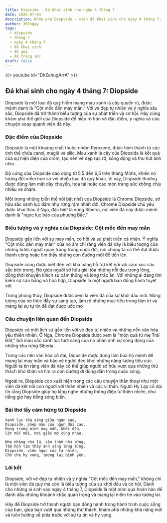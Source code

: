 ```yaml
---
title: Diopside - Đá khai sinh cho ngày 4 tháng 7
date: 2025-07-04
description: Khám phá Diopside - viên đá khai sinh cho ngày 4 tháng 7, biểu tượng của Cột mốc đến may mắn. Cùng tìm hiểu ý nghĩa sâu sắc của viên đá độc đáo này.
author: 365ngày
tags:
  - diopside
  - tháng 7
  - ngày 4 tháng 7
  - đá khai sinh
  - đá quý
  - đá trang sức
draft: false
---
```


{{< youtube id="DhZahugArrA" >}}

## Đá khai sinh cho ngày 4 tháng 7: Diopside

Diopside là một loại đá quý hiếm mang màu xanh lá cây quyến rũ, được mệnh danh là "Cột mốc đến may mắn." Với vẻ đẹp tự nhiên và ý nghĩa sâu sắc, Diopside đã trở thành biểu tượng của sự phát triển và cơ hội. Hãy cùng khám phá thế giới của Diopside để hiểu rõ hơn về đặc điểm, ý nghĩa và câu chuyện xoay quanh viên đá này.

### Đặc điểm của Diopside

Diopside là một khoáng chất thuộc nhóm Pyroxene, được hình thành từ các tinh thể chứa canxi, magiê và silic. Màu xanh lá cây của Diopside là kết quả của sự hiện diện của crom, tạo nên vẻ đẹp rực rỡ, sống động và thu hút ánh nhìn.

Độ cứng của Diopside dao động từ 5,5 đến 6,5 trên thang Mohs, khiến nó tương đối mềm hơn so với nhiều loại đá quý khác. Vì vậy, Diopside thường được dùng làm mặt dây chuyền, hoa tai hoặc các món trang sức không chịu nhiều va chạm.

Một trong những biến thể nổi bật nhất của Diopside là Chrome Diopside, sở hữu sắc xanh lục đậm như rừng rậm nhiệt đới. Chrome Diopside chủ yếu được khai thác ở Nga, đặc biệt là vùng Siberia, nơi viên đá này được mệnh danh là "ngọc lục bảo của phương Bắc."

### Biểu tượng và ý nghĩa của Diopside: Cột mốc đến may mắn

Diopside gắn liền với sự may mắn, cơ hội và sự phát triển cá nhân. Ý nghĩa "Cột mốc đến may mắn" của nó ám chỉ rằng viên đá này là biểu tượng của những bước ngoặt quan trọng trong cuộc đời, nơi chúng ta có thể đạt được thành công hoặc tìm thấy những con đường mới để tiến lên.

Diopside cũng được biết đến với khả năng hỗ trợ kết nối với cảm xúc sâu sắc bên trong. Nó giúp người sở hữu giải tỏa những nỗi đau trong lòng, đồng thời khuyến khích sự cảm thông và lòng trắc ẩn. Với những ai đang tìm kiếm sự cân bằng và hòa hợp, Diopside là một người bạn đồng hành tuyệt vời.

Trong phong thủy, Diopside được xem là viên đá của sự khởi đầu mới. Năng lượng của nó thúc đẩy sự sáng tạo, làm rõ những mục tiêu trong tâm trí và mang lại sự tự tin để đạt được ước mơ.

### Câu chuyện liên quan đến Diopside

Diopside có một lịch sử gắn liền với vẻ đẹp tự nhiên và những nền văn hóa yêu thiên nhiên. Ở Nga, Chrome Diopside được xem là "món quà từ mẹ Trái Đất," bởi màu sắc xanh lục tươi sáng của nó phản ánh sự sống động của những khu rừng Siberia.

Trong các nền văn hóa cổ đại, Diopside được dùng làm bùa hộ mệnh để mang lại may mắn và bảo vệ người đeo khỏi những năng lượng tiêu cực. Người ta tin rằng viên đá này có thể giúp người sở hữu vượt qua những thử thách khó khăn và tìm ra con đường đi đúng đắn trong cuộc sống.

Ngoài ra, Diopside còn xuất hiện trong các câu chuyện thần thoại như một viên đá kết nối con người với thiên nhiên và các vị thần. Người Hy Lạp cổ đại tin rằng Diopside giúp họ lắng nghe những thông điệp từ thiên nhiên, như tiếng gió hay tiếng sóng biển.

### Bài thơ lấy cảm hứng từ Diopside

```
Xanh lục tỏa sáng giữa ngàn sao,  
Diopside, phép màu của ngọn đồi cao.  
Mang trong mình may mắn, khởi đầu,  
Cột mốc mới, nơi giấc mơ cùng nhau.  

Nhẹ nhàng như lá, sâu thẳm như rừng,  
Tâm hồn tìm thấy ánh sáng lừng lừng.  
Diopside, viên ngọc của tự nhiên,  
Chở che hy vọng, tương lai bình yên.  
```

### Lời kết

Diopside, với vẻ đẹp tự nhiên và ý nghĩa "Cột mốc đến may mắn," không chỉ là một viên đá quý mà còn là biểu tượng của sự khởi đầu và cơ hội. Dành cho những ai sinh vào ngày 4 tháng 7, Diopside là một món quà hoàn hảo để đánh dấu những khoảnh khắc quan trọng và mang lại niềm tin vào tương lai.

Hãy để Diopside trở thành người bạn đồng hành trong hành trình cuộc sống của bạn, giúp bạn vượt qua những thử thách, khám phá những khả năng mới và luôn hướng về phía trước với sự tự tin và hy vọng.